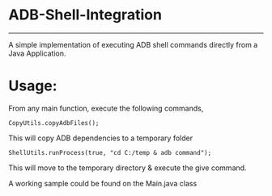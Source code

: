 # ADB-Shell-Integration

--------

A simple implementation of executing ADB shell commands directly from a Java Application. 

# Usage:

From any main function, execute the following commands,


``` CopyUtils.copyAdbFiles(); ```

This will copy ADB dependencies to a temporary folder


``` ShellUtils.runProcess(true, "cd C:/temp & adb command"); ```

This will move to the temporary directory & execute the give command. 

A working sample could be found on the Main.java class
